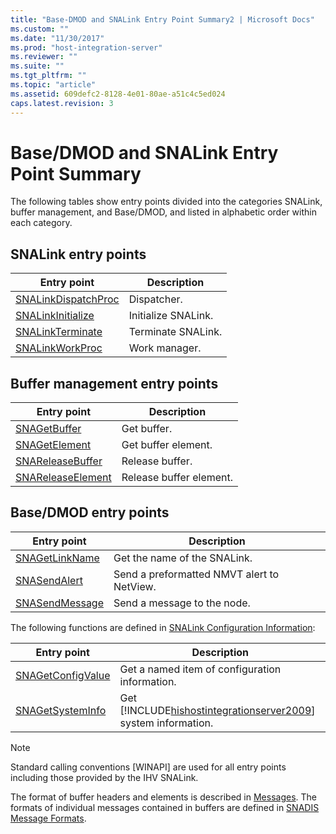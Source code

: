 ```yaml
---
title: "Base-DMOD and SNALink Entry Point Summary2 | Microsoft Docs"
ms.custom: ""
ms.date: "11/30/2017"
ms.prod: "host-integration-server"
ms.reviewer: ""
ms.suite: ""
ms.tgt_pltfrm: ""
ms.topic: "article"
ms.assetid: 609defc2-8128-4e01-80ae-a51c4c5ed024
caps.latest.revision: 3
---
```

# Base/DMOD and SNALink Entry Point Summary
The following tables show entry points divided into the categories SNALink, buffer management, and Base/DMOD, and listed in alphabetic order within each category.  
  
## SNALink entry points  
  
|Entry point|Description|  
|-----------------|-----------------|  
|[SNALinkDispatchProc](../core/snalinkdispatchproc1.md)|Dispatcher.|  
|[SNALinkInitialize](../core/snalinkinitialize1.md)|Initialize SNALink.|  
|[SNALinkTerminate](../core/snalinkterminate2.md)|Terminate SNALink.|  
|[SNALinkWorkProc](../core/snalinkworkproc2.md)|Work manager.|  
  
## Buffer management entry points  
  
|Entry point|Description|  
|-----------------|-----------------|  
|[SNAGetBuffer](../core/snagetbuffer2.md)|Get buffer.|  
|[SNAGetElement](../core/snagetelement2.md)|Get buffer element.|  
|[SNAReleaseBuffer](../core/snareleasebuffer2.md)|Release buffer.|  
|[SNAReleaseElement](../core/snareleaseelement2.md)|Release buffer element.|  
  
## Base/DMOD entry points  
  
|Entry point|Description|  
|-----------------|-----------------|  
|[SNAGetLinkName](../core/snagetlinkname2.md)|Get the name of the SNALink.|  
|[SNASendAlert](../core/snasendalert2.md)|Send a preformatted NMVT alert to NetView.|  
|[SNASendMessage](../core/snasendmessage2.md)|Send a message to the node.|  
  
 The following functions are defined in [SNALink Configuration Information](../core/snalink-configuration-information2.md):  
  
|Entry point|Description|  
|-----------------|-----------------|  
|[SNAGetConfigValue](../core/snagetconfigvalue1.md)|Get a named item of configuration information.|  
|[SNAGetSystemInfo](../core/snagetsysteminfo2.md)|Get [!INCLUDE[hishostintegrationserver2009](../includes/hishostintegrationserver2009-md.md)] system information.|  
  
> [!NOTE]
>  Standard calling conventions [WINAPI] are used for all entry points including those provided by the IHV SNALink.  
  
 The format of buffer headers and elements is described in [Messages](../core/messages-snadis-2.md). The formats of individual messages contained in buffers are defined in [SNADIS Message Formats](../core/snadis-message-formats1.md).